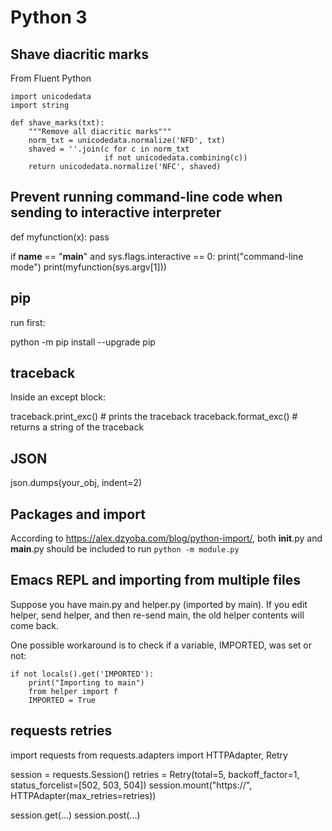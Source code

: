 # Python 3

## Shave diacritic marks

From Fluent Python

```
import unicodedata
import string

def shave_marks(txt):
    """Remove all diacritic marks"""
    norm_txt = unicodedata.normalize('NFD', txt)
    shaved = ''.join(c for c in norm_txt
                     if not unicodedata.combining(c))
    return unicodedata.normalize('NFC', shaved)
```

## Prevent running command-line code when sending to interactive interpreter

def myfunction(x):
    pass

if __name__ == "__main__" and sys.flags.interactive == 0:
    print("command-line mode")
    print(myfunction(sys.argv[1]))

## pip

run first:

python -m pip install --upgrade pip

## traceback

Inside an except block:

traceback.print_exc()  # prints the traceback
traceback.format_exc() # returns a string of the traceback

## JSON

json.dumps(your_obj, indent=2)

## Packages and import

According to https://alex.dzyoba.com/blog/python-import/, both __init__.py and __main__.py should be included to run `python -m module.py`

## Emacs REPL and importing from multiple files

Suppose you have main.py and helper.py (imported by main). If you edit helper, send helper, and then re-send main, the old helper contents will come back.

One possible workaround is to check if a variable, IMPORTED, was set or not:

```
if not locals().get('IMPORTED'):
    print("Importing to main")
    from helper import f
    IMPORTED = True
```

## requests retries

import requests
from requests.adapters import HTTPAdapter, Retry

session = requests.Session()
retries = Retry(total=5, backoff_factor=1, status_forcelist=[502, 503, 504])
session.mount("https://", HTTPAdapter(max_retries=retries))

session.get(...)
session.post(...)
